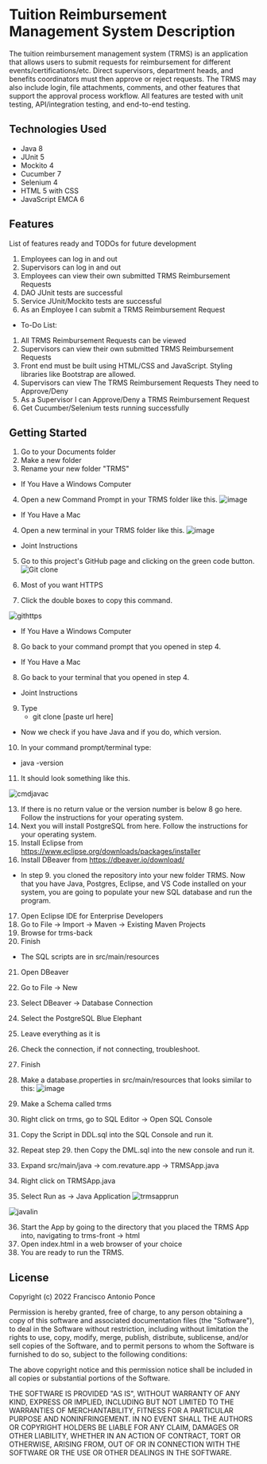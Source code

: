 # Tuition Reimbursement Management System Description
The tuition reimbursement management system (TRMS) is an application that allows users to submit requests for reimbursement for different events/certifications/etc. Direct supervisors, department heads, and benefits coordinators must then approve or reject requests. The TRMS may also include login, file attachments, comments, and other features that support the approval process workflow. All features are tested with unit testing, API/integration testing, and end-to-end testing.

## Technologies Used
- Java 8
- JUnit 5
- Mockito 4
- Cucumber 7
- Selenium 4
- HTML 5 with CSS
- JavaScript EMCA 6

## Features
List of features ready and TODOs for future development
1. Employees can log in and out
2. Supervisors can log in and out
3. Employees can view their own submitted TRMS Reimbursement Requests
4. DAO JUnit tests are successful
5. Service JUnit/Mockito tests are successful
6. As an Employee I can submit a TRMS Reimbursement Request
  - To-Do List:
1. All TRMS Reimbursement Requests can be viewed
2. Supervisors can view their own submitted TRMS Reimbursement Requests
3. Front end must be built using HTML/CSS and JavaScript. Styling libraries like Bootstrap are allowed.
4. Supervisors can view The TRMS Reimbursement Requests They need to Approve/Deny
5. As a Supervisor I can Approve/Deny a TRMS Reimbursement Request
6. Get Cucumber/Selenium tests running successfully

## Getting Started
1. Go to your Documents folder
2. Make a new folder
3. Rename your new folder "TRMS"
- If You Have a Windows Computer
4. Open a new Command Prompt in your TRMS folder like this.
![image](https://user-images.githubusercontent.com/94322184/152011589-5d4d10b6-fd03-4d91-90e7-12f0b2c1845a.png)

- If You Have a Mac
4. Open a new terminal in your TRMS folder like this.
![image](https://user-images.githubusercontent.com/94322184/152011729-6212ff80-0b1c-46b0-89d4-fad73c4b24a3.png)

- Joint Instructions
5. Go to this project's GitHub page and clicking on the green code button.
![Git clone](https://user-images.githubusercontent.com/94322184/152012062-6cb16f17-000a-4006-bafc-f8a7c6257add.png)

6. Most of you want HTTPS
7. Click the double boxes to copy this command.

![githttps](https://user-images.githubusercontent.com/94322184/152012404-9223c748-abf4-4de4-adea-4cc92d2bdd9c.png)

- If You Have a Windows Computer
8. Go back to your command prompt that you opened in step 4.
- If You Have a Mac
8. Go back to your terminal that you opened in step 4.
- Joint Instructions
9. Type
    - git clone [paste url here]
- Now we check if you have Java and if you do, which version.
10. In your command prompt/terminal type:
  - java -version
11. It should look something like this.

![cmdjavac](https://user-images.githubusercontent.com/94322184/152013330-76c1280c-cf97-4320-84b3-d4b15b331a64.png)

13. If there is no return value or the version number is below 8 go here. Follow the instructions for your operating system.
14. Next you will install PostgreSQL from here. Follow the instructions for your operating system.
15. Install Eclipse from https://www.eclipse.org/downloads/packages/installer
16. Install DBeaver from https://dbeaver.io/download/
 - In step 9. you cloned the repository into your new folder TRMS. Now that you have Java, Postgres, Eclipse, and VS Code            installed on your system, you are going to populate your new SQL database and run the program.
17. Open Eclipse IDE for Enterprise Developers
18. Go to File -> Import -> Maven -> Existing Maven Projects
19. Browse for trms-back
20. Finish
- The SQL scripts are in src/main/resources
21. Open DBeaver
22. Go to File -> New
23. Select DBeaver -> Database Connection
24. Select the PostgreSQL Blue Elephant
25. Leave everything as it is
26. Check the connection, if not connecting, troubleshoot.
27. Finish
28. Make a database.properties in src/main/resources that looks similar to this:
![image](https://user-images.githubusercontent.com/94322184/152013780-fa8bf42e-85a4-46a8-947a-1722baa16fac.png)

29. Make a Schema called trms
30. Right click on trms, go to SQL Editor -> Open SQL Console
31. Copy the Script in DDL.sql into the SQL Console and run it.
32. Repeat step 29. then Copy the DML.sql into the new console and run it.
33. Expand src/main/java -> com.revature.app -> TRMSApp.java
34. Right click on TRMSApp.java
35. Select Run as -> Java Application
![trmsapprun](https://user-images.githubusercontent.com/94322184/152014984-953bc108-a1bf-42b2-9a11-a206674e59a1.png)

![javalin](https://user-images.githubusercontent.com/94322184/152015026-a0412d09-43d6-425d-98b3-850003fa42cb.png)

36. Start the App by going to the directory that you placed the TRMS App into, navigating to trms-front -> html
37. Open index.html in a web browser of your choice
38. You are ready to run the TRMS.

## License

Copyright (c) 2022 Francisco Antonio Ponce

Permission is hereby granted, free of charge, to any person obtaining a copy of this software and associated documentation files (the "Software"), to deal in the Software without restriction, including without limitation the rights to use, copy, modify, merge, publish, distribute, sublicense, and/or sell copies of the Software, and to permit persons to whom the Software is furnished to do so, subject to the following conditions:

The above copyright notice and this permission notice shall be included in all copies or substantial portions of the Software.

THE SOFTWARE IS PROVIDED "AS IS", WITHOUT WARRANTY OF ANY KIND, EXPRESS OR IMPLIED, INCLUDING BUT NOT LIMITED TO THE WARRANTIES OF MERCHANTABILITY, FITNESS FOR A PARTICULAR PURPOSE AND NONINFRINGEMENT. IN NO EVENT SHALL THE AUTHORS OR COPYRIGHT HOLDERS BE LIABLE FOR ANY CLAIM, DAMAGES OR OTHER LIABILITY, WHETHER IN AN ACTION OF CONTRACT, TORT OR OTHERWISE, ARISING FROM, OUT OF OR IN CONNECTION WITH THE SOFTWARE OR THE USE OR OTHER DEALINGS IN THE SOFTWARE.


